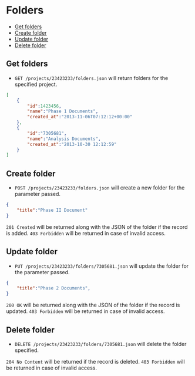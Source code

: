 Folders
====================

* [Get folders](#get-folders)
* [Create folder](#create-folder)
* [Update folder](#update-folder)
* [Delete folder](#delete-folder)

Get folders
----------------

* `GET /projects/23423233/folders.json` will return folders for the specified project.

```json
[
	{
		"id":1423456,
		"name":"Phase 1 Documents",
		"created_at":"2013-11-06T07:12:12+00:00"
	},
	{
		"id":"7305681",
		"name":"Analysis Documents",
		"created_at":"2013-10-30 12:12:59"
	}
]
```

Create folder
----------------

* `POST /projects/23423233/folders.json` will create a new folder for the parameter passed.

```json
{
	"title":"Phase II Document"
}
```

`201 Created` will be returned along with the JSON of the folder if the record is added. `403 Forbidden` will be returned in case of invalid access.


Update folder
----------------

* `PUT /projects/23423233/folders/7305681.json` will update the folder for the parameter passed.

```json
{
	"title":"Phase 2 Documents",
}
```

`200 OK` will be returned along with the JSON of the folder if the record is updated. `403 Forbidden` will be returned in case of invalid access.

Delete folder
----------------

* `DELETE /projects/23423233/folders/7305681.json` will delete the folder specified.

`204 No Content` will be returned if the record is deleted. `403 Forbidden` will be returned in case of invalid access.
